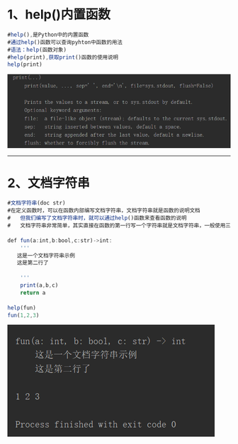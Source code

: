 # 1、help()内置函数

```javascript
#help(),是Python中的内置函数
#通过help()函数可以查询pyhton中函数的用法
#语法：help(函数对象)
#help(print),获取print()函数的使用说明
help(print)
```



![](images/WEBRESOURCE941ee88ca00f36d60d859a058685b998截图.png)



---

# 2、文档字符串

```javascript
#文档字符串(doc str)
#在定义函数时，可以在函数内部编写文档字符串，文档字符串就是函数的说明文档
#	但我们编写了文档字符串时，就可以通过help()函数来查看函数的说明
#	文档字符串非常简单，其实直接在函数的第一行写一个字符串就是文档字符串，一般使用三引号''' '''

def fun(a:int,b:bool,c:str)->int:
    '''
   这是一个文档字符串示例
   这是第二行了

    '''
    print(a,b,c)
    return a

help(fun)
fun(1,2,3)
```





![](images/WEBRESOURCEf7416459426aa3974306693fa35bfebf截图.png)

